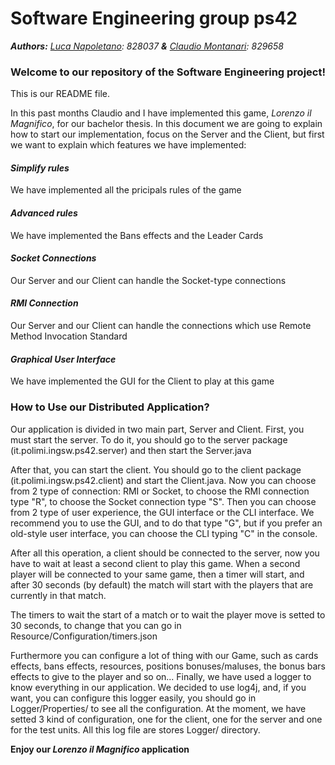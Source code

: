 # Software Engineering group ps42
_**Authors:** [Luca Napoletano](https://github.com/lnapo94): 828037 **&** [Claudio Montanari](https://github.com/claudioMontanari): 829658_

### Welcome to our repository of the Software Engineering project!

This is our README file.

In this past months Claudio and I have implemented this game, _Lorenzo il Magnifico_, for our bachelor thesis. In this document we are going to explain how to start our implementation, focus on the Server and the Client, but first we want to explain which features we have implemented:

#### _Simplify rules_
We have implemented all the pricipals rules of the game

#### _Advanced rules_
We have implemented the Bans effects and the Leader Cards

#### _Socket Connections_
Our Server and our Client can handle the Socket-type connections
#### _RMI Connection_
Our Server and our Client can handle the connections which use Remote Method Invocation Standard
#### _Graphical User Interface_
We have implemented the GUI for the Client to play at this game

### How to Use our Distributed Application?
Our application is divided in two main part, Server and Client. First, you must start the server. To do it, you should go to the server package (it.polimi.ingsw.ps42.server) and then start the Server.java

After that, you can start the client. You should go to the client package (it.polimi.ingsw.ps42.client) and start the Client.java.
Now you can choose from 2 type of connection: RMI or Socket, to choose the RMI connection type "R", to choose the Socket connection type "S". Then you can choose from 2 type of user experience, the GUI interface or the CLI interface. We recommend you to use the GUI, and to do that type "G", but if you prefer an old-style user interface, you can choose the CLI typing "C" in the console. 

After all this operation, a client should be connected to the server, now you have to wait at least a second client to play this game.
When a second player will be connected to your same game, then a timer will start, and after 30 seconds (by default) the match will start with the players that are currently in that match.

The timers to wait the start of a match or to wait the player move is setted to 30 seconds, to change that you can go in Resource/Configuration/timers.json

Furthermore you can configure a lot of thing with our Game, such as cards effects, bans effects, resources, positions bonuses/maluses, the bonus bars effects to give to the player and so on...
Finally, we have used a logger to know everything in our application. We decided to use log4j, and, if you want, you can configure this logger easily, you should go in Logger/Properties/ to see all the configuration. At the moment, we have setted 3 kind of configuration, one for the client, one for the server and one for the test units. All this log file are stores Logger/ directory.

**Enjoy our _Lorenzo il Magnifico_ application**
